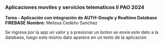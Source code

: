 
### **Aplicaciones moviles y servicios telematicos II PAO 2024**

**Tarea - Aplicación con integración de AUTH-Google y Realtime Database FIREBASE**
**Nombre:** Melissa Cedeño Sanchez 

Se ingresa por la app un valor y a presionar un boton se envia este dato a la database, luego este mismo dato aparece en un texto de la aplicación

